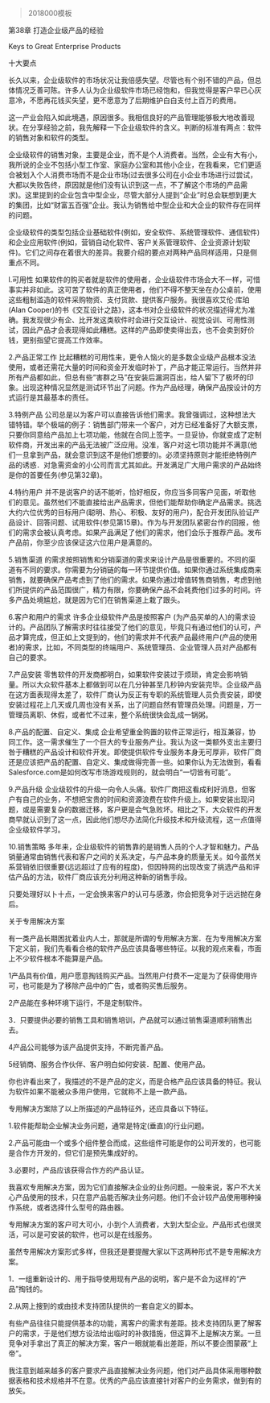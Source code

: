 # 
> 2018000模板





第38章 打造企业级产品的经验

Keys to Great Enterprise Products



十大要点



长久以来，企业级软件的市场状况让我倍感失望。尽管也有个别不错的产品，但总体情况乏善可陈。许多人认为企业级软件市场已经饱和，但我觉得是客户早已心灰意冷，不愿再花钱买失望，更不愿意为了后期维护白白支付上百万的费用。



这一产业会陷入如此境遇，原因很多。我相信良好的产品管理能够极大地改善现状。在分享经验之前，我先解释一下企业级软件的含义。判断的标准有两点：软件的销售对象和软件的类型。



企业级软件的销售对象，主要是企业，而不是个人消费者。当然，企业有大有小，我所说的企业不包括小型工作室、家庭办公室和其他小企业，在我看来，它们更适合被划入个人消费市场而不是企业市场(过去很多公司在小企业市场进行过尝试，大都以失败告终，原因就是他们没有认识到这一点，不了解这个市场的产品需求)。这里提到的企业包含中型企业，尽管大部分人提到“企业”时总会联想到更大的集团，比如“财富五百强”企业。我认为销售给中型企业和大企业的软件存在同样的问题。



企业级软件的类型包括企业基础软件(例如，安全软件、系统管理软件、通信软件)和企业应用软件(例如，营销自动化软件、客户关系管理软件、企业资源计划软件)。它们之间存在着很大的差异。我要介绍的要点对两种产品同样适用，只是侧重点不同。



l.可用性 如果软件的购买者就是软件的使用者，企业级软件市场会大不一样，可惜事实并非如此。这可苦了软件的真正使用者，他们不得不整天坐在办公桌前，使用这些粗制滥造的软件采购物资、支付货款、提供客户服务。我很喜欢艾伦·库珀(Alan Cooper)的书《交互设计之路》，这本书对企业级软件的状况描述得尤为准确。我发现很少有企、比开发这类软件时会进行交互设计、视觉设训、可用性测试，因此产品才会表现得如此糟糕。这样的产品即使卖得出去，也不会卖到好价钱，更别指望它提高工作效率。



2.产品正常工作 比起糟糕的可用性来，更令人恼火的是多数企业级产品根本没法使用，或者还需花大量的时间和资金开发临时补丁，产品才能正常运行。当然并非所有产品都如此，但总有些“害群之马”在安装后漏洞百出，给人留下了极坏的印象。出现这种情况显然是测试环节出了问题。作为产品经理，确保产品按设计的方式运行是其最基本的责任。



3.特例产品 公司总是以为客户可以直接告诉他们需求。我曾强调过，这种想法大错特错。举个极端的例子：销售部门带来一个客户，对方已经准备好了大额支票，只要你同意给产品加上七项功能，他就在合同上签字。一旦妥协，你就变成了定制软件商，开发出来的产品无法被广泛应用。没准，客户对这七项功能并不满意(他们一旦拿到产品，就会意识到这不是他们想要的)。必须坚持原则才能拒绝特例产品的诱惑．对急需资金的小公司而言尤其如此。开发满足广大用户需求的产品始终是你的首要任务(参见第32章)。



4.特约用户 并不是说客户的话不能听，恰好相反，你应当多同客户见面，听取他们的意见。虽然他们不能直接给出产品需求，但他们能帮助你确定产品需求。挑选大约六位优秀的目标用户(聪明、热心、积极、友好的用户)，配合开发团队验证产品设计、回答问题、试用软件(参见第15章)。作为与开发团队紧密台作的回报，他们的需求会被认真考虑。如果产品满足了他们的需求，他们会乐于推荐产品。发布产品前，你至少应该保证这六位用户是满意的。



5.销售渠道 的需求按照销售和分销渠道的需求来设计产品是很重要的。不同的渠道有不同的要求。你需要为分销链的每一环节提供价值。如果你通过系统集成商来销售，就要确保产品考虑到了他们的需求。如果你通过增值转售商销售，考虑到他们所提供的产品范围很广，精力有限，你要确保产品不会耗费他们过多的时间。许多产品处境尴尬，就是因为它们在销售渠道上栽了跟头。



6.客户和用户的需求 许多企业级软件产品是按照客户 (为产品买单的人)的需求设计的。产品团队了解需求时往往接受了他们的意见，毕竟只有通过他们的认可，产品才算完成，但正如上文提到的，他们的需求并不代表产品最终用户(产品的使用者)的需求，比如，不同类型的终端用户、系统管理员、企业管理人员对产品都有自己的要求。



7.产品安装 零售软件的开发商都明白，如果软件安装过于烦琐，肯定会影响销量。所以大众软件基本上都做到可以在几分钟甚至几秒钟内安装完毕。企业级产品在这方面表现得太差了，软件厂商认为反正有专职的系统管理人员负责安装，即使安装过程花上几天或几周也没有关系，出了问题自然有管理员处理。问题是，万一管理员离职、休假，或者忙不过来，整个系统很快会乱成一锅粥。



8.产品的配置、自定义、集成 企业希望重金购置的软件正常运行，相互兼容，协同工作。这一需求催生了一个巨大的专业服务产业。我认为这一类额外支出主要归咎于糟糕的产品设计和软件开发。即使提供软件专业服务本身无可厚非，软件厂商还是应该把产品的配置、自定义、集成做得完善一些。如果你认为无法做到，看看Salesforce.com是如何改写市场游戏规则的，就会明白“一切皆有可能”。



9.产品升级 企业级软件的升级一向令人头痛。软件厂商把这看成利好消息，但客户有自己的业务，不想把宝贵的时间和资源浪费在软件升级上。如果安装出现问题，或是需要复杂的数据迁移，客户更是会气急败坏。相比之下，大众软件的开发商早就认识到了这一点，因此他们想尽办法简化升级技术和升级流程，这一点值得企业级软件学习。



10.销售策略 多年来，企业级软件的销售靠的是销售人员的个人才智和魅力。产品销量通常由销售代表和客户之间的关系决定，与产品本身的质量无关。如今虽然关系营销依旧很重要(远远超过了应有的程度)，但因特网的出现改变了挑选产品和评估产品的方法，软件厂商应该充分利用这种新的销售手段。



只要处理好以卜十点，一定会换来客户的认可与感激，你会把竞争对于远远抛在身后。



关于专用解决方案



有一类产品长期困扰着业内人士，那就是所谓的专用解决方案．在为专用解决方案下定义前，我们先看看合格的软件产品应该具备哪些特征。以我的观点来看，市面上不少软件根本不能算是产品。



1产品具有价值，用户愿意掏钱购买产品。当然用户付费不一定是为了获得使用许可，也可能是为了移除产品中的广告，或者购买售后服务。



2产品能在多种环境下运行，不是定制软件。



3．只要提供必要的销售工具和销售培训，产品就可以通过销售渠道顺利销售出去。



4产品公司能够为该产品提供支持，不断完善产品。



5经销商、服务合作伙伴、客户明白如何安装．配置、使用产品。



你也许看出来了，我描述的不是产品的定义，而是合格产品应该具备的特征。我认为软件如果不能被众多用户使用，它就称不上是一款产品。



专用解决方案除了以上所描述的产品特征外，还应具备以下特征。



1.软件能帮助企业解决业务问题，通常是特定(垂直)的行业问题。



2.产品可能由一个或多个组件整合而成，这些组件可能是你的公司开发的，也可能是合作方开发的，但它们是预先集成好的。



3.必要时，产品应该获得合作方的产品认证。



我喜欢专用解决方案，因为它们直接解决企业的业务问题。一般来说，客户不大关心产品使用的技术，只在意产品能否解决业务问题。他们不会计较产品使用哪种操作系统，或者选择什么型号的路由器。



专用解决方案的客户可大可小，小到个人消费者，大到大型企业。产品形式也很灵活，可以是可安装的软件，也可以是在线服务。



虽然专用解决方案形式多样，但我还是要提醒大家以下这两种形式不是专用解决方案。



1．一组重新设计的、用于指导使用现有产品的说明，客户是不会为这样的“产品”掏钱的。



2.从网上搜到的或由技术支持团队提供的一套自定义的脚本。



有些产品往往只能提供基本的功能，离客户的需求有差距。技术支持团队更了解客户的需求，于是他们想方设法给出临时的补救措施，但这算不上是解决方案。一旦竞争对手拿出了真正的解决方案，客户一眼就能看出差距，所以不要企图蒙蔽“上帝”。



我注意到越来越多的客户要求产品直接解决业务问题，他们对产品具体采用哪种数据表格和技术规格并不在意。优秀的产品应该直接针对客户的业务需求，做到有的放矢。



